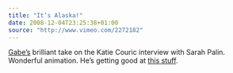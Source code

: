 ```yaml
---
title: "It’s Alaska!"
date: 2008-12-04T23:25:38+01:00
source: "http://www.vimeo.com/2272182"
---
```


[Gabe’s](http://www.gabrielaronson.com/) brilliant take on the Katie Couric interview with Sarah Palin. Wonderful animation. He’s getting good at [this stuff](http://www.vimeo.com/user605567).
